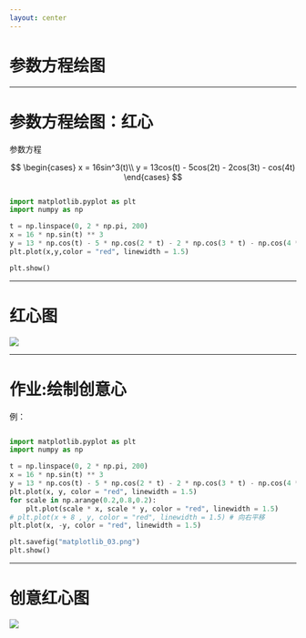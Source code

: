 ```yaml
---
layout: center
---
```


# 参数方程绘图

---

# 参数方程绘图：红心

参数方程

$$
    \begin{cases}
        x = 16sin^3(t)\\
        y = 13cos(t) - 5cos(2t) - 2cos(3t) -  cos(4t)
    \end{cases}
$$

<div class="overflow-auto h-xs">

```py

import matplotlib.pyplot as plt
import numpy as np

t = np.linspace(0, 2 * np.pi, 200)
x = 16 * np.sin(t) ** 3
y = 13 * np.cos(t) - 5 * np.cos(2 * t) - 2 * np.cos(3 * t) - np.cos(4 * t)
plt.plot(x,y,color = "red", linewidth = 1.5)

plt.show()

```

</div>

---


# 红心图

<img src = "matplotlib_02.png" class = "h-90 mx-auto">

---

# 作业:绘制创意心

例：

<div class="overflow-auto h-xs">

```py

import matplotlib.pyplot as plt
import numpy as np

t = np.linspace(0, 2 * np.pi, 200)
x = 16 * np.sin(t) ** 3
y = 13 * np.cos(t) - 5 * np.cos(2 * t) - 2 * np.cos(3 * t) - np.cos(4 * t)
plt.plot(x, y, color = "red", linewidth = 1.5)
for scale in np.arange(0.2,0.8,0.2):
    plt.plot(scale * x, scale * y, color = "red", linewidth = 1.5)
# plt.plot(x + 8 , y, color = "red", linewidth = 1.5) # 向右平移
plt.plot(x, -y, color = "red", linewidth = 1.5)

plt.savefig("matplotlib_03.png")
plt.show()

```
</div>

---

# 创意红心图

<img src = "matplotlib_03.png" class = "h-90 mx-auto">
